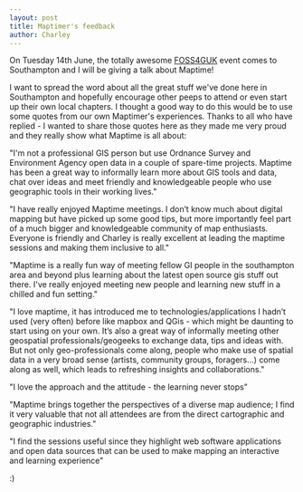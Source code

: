 ```yaml
---
layout: post
title: Maptimer's feedback
author: Charley
---
```


On Tuesday 14th June, the totally awesome [FOSS4GUK](http://uk.osgeo.org/foss4guk2016/) event comes to Southampton and I will be giving a talk about Maptime!

I want to spread the word about all the great stuff we've done here in Southampton and hopefully encourage other peeps to attend or even start up their own local chapters. I thought a good way to do this would be to use some quotes from our own Maptimer's experiences. Thanks to all who have replied - I wanted to share those quotes here as they made me very proud and they really show what Maptime is all about:

"I'm not a professional GIS person but use Ordnance Survey and Environment Agency open data in a couple of spare-time projects. Maptime has been a great way to informally learn more about GIS tools and data, chat over ideas and meet friendly and knowledgeable people who use geographic tools in their working lives."

"I have really enjoyed Maptime meetings. I don’t know much about digital mapping but have picked up some good tips, but more importantly feel part of a much bigger and knowledgeable community of map enthusiasts. Everyone is friendly and Charley is really excellent at leading the maptime sessions and making them inclusive to all."

"Maptime is a really fun way of meeting fellow GI people in the southampton area and beyond plus learning about the latest open source gis stuff out there. I've really enjoyed meeting new people and learning new stuff in a chilled and fun setting."

"I love maptime, it has introduced me to technologies/applications I hadn’t used (very often) before like mapbox and QGis - which might be daunting to start using on your own. It’s also a great way of informally meeting other geospatial professionals/geogeeks to exchange data, tips and ideas with. But not only geo-professionals come along, people who make use of spatial data in a very broad sense (artists, community groups, foragers…) come along as well, which leads to refreshing insights and collaborations."

"I love the approach and the attitude - the learning never stops" 

"Maptime brings together the perspectives of a diverse map audience; I find it very valuable that not all attendees are from the direct cartographic and geographic industries." 

"I find the sessions useful since they highlight web software applications and open data sources that can be used to make mapping an interactive and learning experience"

:)


